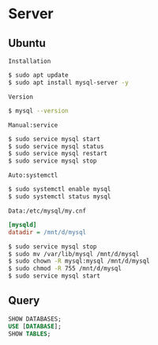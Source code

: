 # Server

## Ubuntu
`Installation`
```bash
$ sudo apt update
$ sudo apt install mysql-server -y
```

`Version`
```bash
$ mysql --version
```

`Manual:service`
```bash
$ sudo service mysql start
$ sudo service mysql status
$ sudo service mysql restart
$ sudo service mysql stop
```

`Auto:systemctl`
```bash
$ sudo systemctl enable mysql
$ sudo systemctl status mysql
```

`Data:/etc/mysql/my.cnf`
```ini
[mysqld]
datadir = /mnt/d/mysql
```
```bash
$ sudo service mysql stop
$ sudo mv /var/lib/mysql /mnt/d/mysql
$ sudo chown -R mysql:mysql /mnt/d/mysql
$ sudo chmod -R 755 /mnt/d/mysql
$ sudo service mysql start
```

## Query
```sql
SHOW DATABASES;
USE [DATABASE];
SHOW TABLES;
```
